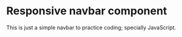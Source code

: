 # Responsive navbar component

This is just a simple navbar to practice coding; specially JavaScript.
